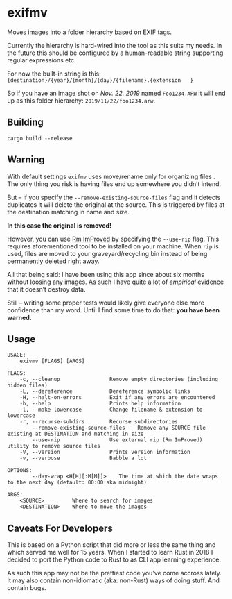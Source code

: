 # exifmv

Moves images into a folder hierarchy based on EXIF tags.

Currently the hierarchy is hard-wired into the tool as this suits my needs.
In the future this should be configured by a human-readable string supporting regular expressions etc.

For now the built-in string is this:
`{destination}/{year}/{month}/{day}/{filename}.{extension   }`

So if you have an image shot on *Nov. 22. 2019* named `Foo1234.ARW` it will end up as this folder hierarchy:
`2019/11/22/foo1234.arw`.


## Building

```
cargo build --release
```

## Warning

With default settings `exifmv` uses move/rename only for organizing files . The only thing you risk is having files end up somewhere you didn’t intend.

But – if you specify the `--remove-existing-source-files` flag and it detects duplicates it will delete the original at the source. This is triggered by files at the destination matching in name and size.

**In this case the original is removed!**

However, you can use [Rm ImProved](https://github.com/nivekuil/rip) by specifying the `--use-rip` flag. This requires aforementioned tool to be installed on your machine. When `rip` is used, files are moved to your graveyard/recycling bin instead of being permanently deleted right away.

All that being said: I have been using this app since about six months without loosing any images. As such I have quite a lot of _empirical_ evidence that it doesn’t destroy data.

Still – writing some proper tests would likely give everyone else more confidence than my word. Until I find some time to do that: **you have been warned.**


## Usage

```
USAGE:
    exivmv [FLAGS] [ARGS]

FLAGS:
    -c, --cleanup                Remove empty directories (including hidden files)
    -L, --dereference            Dereference symbolic links
    -H, --halt-on-errors         Exit if any errors are encountered
    -h, --help                   Prints help information
    -l, --make-lowercase         Change filename & extension to lowercase
    -r, --recurse-subdirs        Recurse subdirectories
        --remove-existing-source-files    Remove any SOURCE file existing at DESTINATION and matching in size
        --use-rip                Use external rip (Rm ImProved) utility to remove source files
    -V, --version                Prints version information
    -v, --verbose                Babble a lot

OPTIONS:
        --day-wrap <H[H][:M[M]]>    The time at which the date wraps to the next day (default: 00:00 aka midnight)

ARGS:
    <SOURCE>         Where to search for images
    <DESTINATION>    Where to move the images
```

## Caveats For Developers

This is based on a Python script that did more or less the same thing and which served me well for 15 years. When I started to learn Rust in 2018 I decided to port the Python code to Rust to as CLI app learning experience.

As such this app may not be the prettiest code you’ve come accross lately. It may also contain non-idiomatic (aka: non-Rust) ways of doing stuff. And contain bugs.
